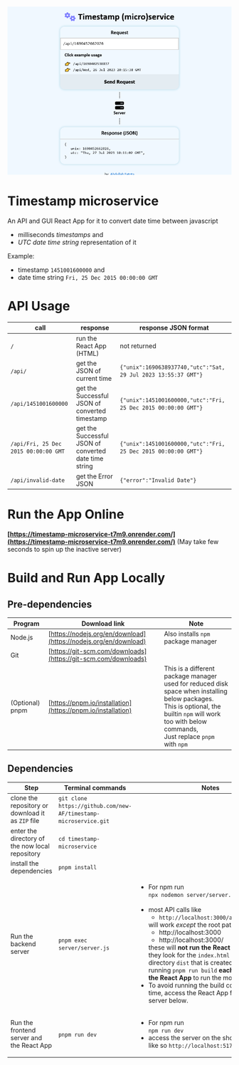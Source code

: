<div align="center" >
<img src="./public/preview.png"/>
</div>

# Timestamp microservice

An API and GUI React App for it to convert date time between javascript

-   milliseconds _timestamps_ and
-   _UTC date time string_ representation of it

Example:

-   timestamp `1451001600000` and
-   date time string `Fri, 25 Dec 2015 00:00:00 GMT`

# API Usage

| call                                 | response                                              | response JSON format                                           |
| ------------------------------------ | ----------------------------------------------------- | -------------------------------------------------------------- |
| `/`                                  | run the React App (HTML)                              | not returned                                                   |
| `/api/`                              | get the JSON of current time                          | `{"unix":1690638937740,"utc":"Sat, 29 Jul 2023 13:55:37 GMT"}` |
| `/api/1451001600000`                 | get the Successful JSON of converted timestamp        | `{"unix":1451001600000,"utc":"Fri, 25 Dec 2015 00:00:00 GMT"}` |
| `/api/Fri, 25 Dec 2015 00:00:00 GMT` | get the Successful JSON of converted date time string | `{"unix":1451001600000,"utc":"Fri, 25 Dec 2015 00:00:00 GMT"}` |
| `/api/invalid-date`                  | get the Error JSON                                    | `{"error":"Invalid Date"}`                                     |

# Run the App Online

**[https://timestamp-microservice-t7m9.onrender.com/](https://timestamp-microservice-t7m9.onrender.com/)** (May take few seconds to spin up the inactive server)

# Build and Run App Locally

## Pre-dependencies

| Program         | Download link                                                    | Note                                                                                                                                                                                                          |
| --------------- | ---------------------------------------------------------------- | ------------------------------------------------------------------------------------------------------------------------------------------------------------------------------------------------------------- |
| Node.js         | [https://nodejs.org/en/download](https://nodejs.org/en/download) | Also installs `npm` package manager                                                                                                                                                                           |
| Git             | [https://git-scm.com/downloads](https://git-scm.com/downloads)   |
| (Optional) pnpm | [https://pnpm.io/installation](https://pnpm.io/installation)     | This is a different package manager used for reduced disk space when installing below packages.<br/>This is optional, the builtin `npm` will work too with below commands,<br/>Just replace `pnpm` with `npm` |

## Dependencies

| Step                                              | Terminal commands                                                | Notes                                                                                                                                                                                                                                                                                                                                                                                                                                                                                                                                                                                                                                        |
| ------------------------------------------------- | ---------------------------------------------------------------- | -------------------------------------------------------------------------------------------------------------------------------------------------------------------------------------------------------------------------------------------------------------------------------------------------------------------------------------------------------------------------------------------------------------------------------------------------------------------------------------------------------------------------------------------------------------------------------------------------------------------------------------------- |
| clone the repository or download it as `ZIP` file | `git clone https://github.com/new-AF/timestamp-microservice.git` |                                                                                                                                                                                                                                                                                                                                                                                                                                                                                                                                                                                                                                              |
| enter the directory of the now local repository   | `cd timestamp-microservice`                                      |                                                                                                                                                                                                                                                                                                                                                                                                                                                                                                                                                                                                                                              |
| install the dependencies                          | `pnpm install`                                                   |                                                                                                                                                                                                                                                                                                                                                                                                                                                                                                                                                                                                                                              |
| Run the backend server                            | `pnpm exec server/server.js`                                     | <ul><li>For npm run<br/>`npx nodemon server/server.js`</li><br/><li>most API calls like<ul><li><code>http://localhost:3000/api/1451001600000</code></li></ul> will work _except_ the root path<ul><li>http://localhost:3000</li><li>http://localhost:3000/</li></ul>these will **not run the React App** because they look for the `index.html` in the missing directory `dist` that is created and updated by running <code>pnpm run build</code> **each time you edit the React App** to run the most recent version.</li><li>To avoid running the build command each time, access the React App from the frontend server below.</li></ul> |
| Run the frontend server and the React App         | `pnpm run dev`                                                   | <ul><li>For npm run<br/>`npm run dev`</li><li>access the server on the show port number like so <code>http://localhost:5173/</code></li></ul>                                                                                                                                                                                                                                                                                                                                                                                                                                                                                                |
